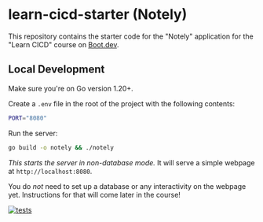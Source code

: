 # learn-cicd-starter (Notely)

This repository contains the starter code for the "Notely" application for the "Learn CICD" course on [Boot.dev](https://boot.dev).

## Local Development

Make sure you're on Go version 1.20+.

Create a `.env` file in the root of the project with the following contents:

```bash
PORT="8080"
```

Run the server:

```bash
go build -o notely && ./notely
```

*This starts the server in non-database mode.* It will serve a simple webpage at `http://localhost:8080`.

You do *not* need to set up a database or any interactivity on the webpage yet. Instructions for that will come later in the course!

[![tests](https://github.com/NHuxoll/learn-cicd-starter/actions/workflows/ci.yml/badge.svg?branch=main)](https://github.com/NHuxoll/learn-cicd-starter/actions/workflows/ci.yml)
